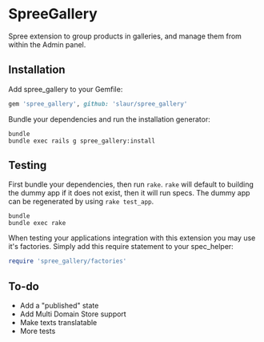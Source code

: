 SpreeGallery
============

Spree extension to group products in galleries, and manage them from within the Admin panel.

Installation
------------

Add spree_gallery to your Gemfile:

```ruby
gem 'spree_gallery', github: 'slaur/spree_gallery'
```

Bundle your dependencies and run the installation generator:

```shell
bundle
bundle exec rails g spree_gallery:install
```

Testing
-------

First bundle your dependencies, then run `rake`. `rake` will default to building the dummy app if it does not exist, then it will run specs. The dummy app can be regenerated by using `rake test_app`.

```shell
bundle
bundle exec rake
```

When testing your applications integration with this extension you may use it's factories.
Simply add this require statement to your spec_helper:

```ruby
require 'spree_gallery/factories'
```

To-do
--------

* Add a "published" state
* Add Multi Domain Store support
* Make texts translatable
* More tests